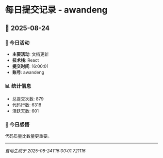 # 每日提交记录 - awandeng

## 📅 2025-08-24

### 🎯 今日活动
- **主要活动**: 文档更新
- **技术栈**: React
- **提交时间**: 16:00:01
- **账号**: awandeng

### 📊 统计信息
- 总提交次数: 879
- 代码行数: 6318
- 活跃天数: 601

### 💭 今日感悟
代码质量比数量更重要。

---
*自动生成于 2025-08-24T16:00:01.721116*
